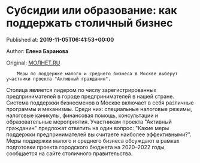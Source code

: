 
# Субсидии или образование: как поддержать столичный бизнес

Published at: **2019-11-05T06:41:53+00:00**

Author: **Елена Баранова**

Original: [МОЛНЕТ.RU](https://www.molnet.ru/mos/ru/economics/o_717363)


        Меры по поддержке малого и среднего бизнеса в Москве выберут участники проекта "Активный гражданин".
      
Столица является лидером по числу зарегистрированных предпринимателей в городе предпринимателей в нашей стране. Система поддержки бизнесменов в Москве включает в себя различные программы и механизмы. Среди них: специальные налоговые режимы, налоговые каникулы, финансовая помощь, консультации и образовательные мероприятия.
Участникам проекта "Активный гражданин" предложат ответить на один вопрос: "Какие меры поддержки предпринимателей вы считаете наиболее эффективными?". Меры поддержки малого и среднего бизнеса обсуждают в рамках подготовки проекта городского бюджета на 2020–2022 годы, сообщается на сайте столичного правительства.
